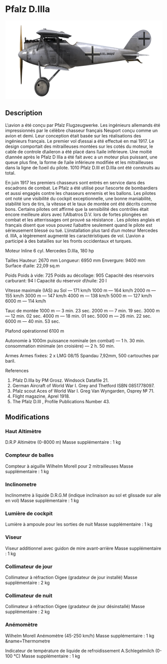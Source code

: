 # Pfalz D.IIIa

![pfalzd3a](../images/pfalzd3a.png)

## Description

L\avion a été conçu par Pfalz Flugzeugwerke. Les ingénieurs allemands été impressionnés par le célèbre chasseur français Neuport conçu comme un avion et demi. Leur conception était basée sur les réalisations des ingénieurs français. Le premier vol d\essai a été effectué en mai 1917. Le design comportait des mitrailleuses montées sur les cotés du moteur, le cable de controle d\aileron a été placé dans l\aile inférieure. Une moitié d\année après le Pfalz D IIIa a été fait avec a un moteur plus puissant, une queue plus fine, la forme de l\aile inférieure modifiée et les mitrailleuses dans la ligne de l\oeil du pilote. 1010 Pfalz D.III et D.IIIa ont été construits au total.

En juin 1917 les premiers chasseurs sont entrés en service dans des escadrons de combat. Le Pfalz a été utilisé pour l\escorte de bombardiers et aussi engagés contre les chasseurs ennemis et les ballons. Les pilotes ont noté une visibilité du cockpit exceptionnelle, une bonne maniabilité, stabilité lors de tirs, la vitesse et le taux de montée ont été décrits comme bons. Certains pilotes ont affirmé que la sensibilité des contrôles était encore meilleure alors avec l\Albatros D.V. lors de fortes plongées en combat et les atterrissages ont prouvé sa résistance . Les pilotes anglais et français disent que vous pouvez l\abattre seulement quand le pilote est sérieusement blessé ou tué. L\installation plus tard d\un moteur Mercedes d. IIIA, a légèrement augmenté les caractéristiques de vol. L\avion a participé à des batailles sur les fronts occidentaux et turques.


Moteur
Inline 6 cyl. Mercedes D.IIIa, 180 hp

Tailles
Hauteur: 2670 mm
Longueur: 6950 mm
Envergure: 9400 mm
Surface d\aile: 22,09 sq.m

Poids
Poids à vide: 725
Poids au décollage: 905
Capacité des réservoirs carburant: 94 l
Capacité du réservoir d\huile: 20 l

Vitesse maximale (IAS)
au Sol — 171 km/h
1000 m — 164 km/h
2000 m — 155 km/h
3000 m — 147 km/h
4000 m — 138 km/h
5000 m — 127 km/h
6000 m — 114 km/h

Tauc de montée
1000 m —  3 min. 23 sec.
2000 m —  7 min. 19 sec.
3000 m — 12 min. 02 sec.
4000 m — 18 min. 01 sec.
5000 m — 26 min. 22 sec.
6000 m — 40 min. 53 sec.

Plafond opérationnel 6100 m

Autonomie à 1000m
puissance nominale (en combat) — 1 h. 30 min.
consommation minimale (en croisière) — 2 h. 50 min.

Armes
Armes fixées: 2 х LMG 08/15 Spandau 7,92mm, 500 cartouches par baril.

References
1) Pfalz D.IIIa by PM Grosz. Windsock Datafile 21.
2) German Aircraft of World War I. Grey and Thetford ISBN 0851778097.
3) Pfalz scout Aces of World War I.  Greg Van Wyngarden, Osprey № 71.
4) Flight magazine, Aprel 1918.
5) The Pfalz D.III , Profile Publications Number 43.

## Modifications

### Haut Altimètre

D.R.P Altimètre (0-8000 m)
Masse supplémentaire : 1 kg

### Compteur de balles

Compteur à aiguille Wilhelm Morell pour 2 mitrailleuses
Masse supplémentaire : 1 kg

### Inclinometre

Inclinometre à liquide D.R.G.M (indique inclinaison au sol et glissade sur aile en vol)
Masse supplémentaire : 1 kg

### Lumière de cockpit

Lumière à ampoule pour les sorties de nuit
Masse supplémentaire : 1 kg

### Viseur

Viseur additionnel avec guidon de mire avant-arrière
Masse supplémentaire : 1 kg

### Collimateur de jour

Collimateur à réfraction Oigee (gradateur de jour installé)
Masse supplémentaire : 2 kg

### Collimateur de nuit

Collimateur à réfraction Oigee (gradateur de jour désinstallé)
Masse supplémentaire : 2 kg

### Anémomètre

Wilhelm Morell Anémomètre (45-250 km/h)
Masse supplémentaire : 1 kg
&name=Thermometre

Indicateur de température de liquide de refroidissement A.Schlegelmilch (0-100 °C)
Masse supplémentaire : 1 kg
